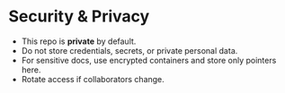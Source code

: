 # Security & Privacy

- This repo is **private** by default.  
- Do not store credentials, secrets, or private personal data.  
- For sensitive docs, use encrypted containers and store only pointers here.  
- Rotate access if collaborators change.  
